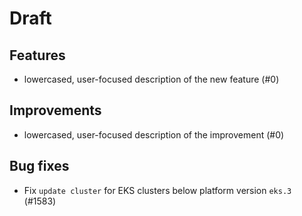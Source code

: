 # Draft

## Features

- lowercased, user-focused description of the new feature (#0)

## Improvements

- lowercased, user-focused description of the improvement (#0)

## Bug fixes

- Fix `update cluster` for EKS clusters below platform version `eks.3` (#1583)
